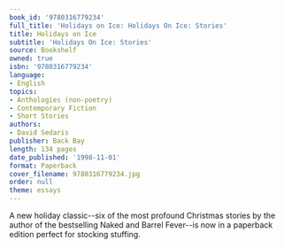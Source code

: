 ```yaml
---
book_id: '9780316779234'
full_title: 'Holidays on Ice: Holidays On Ice: Stories'
title: Holidays on Ice
subtitle: 'Holidays On Ice: Stories'
source: Bookshelf
owned: true
isbn: '9780316779234'
language:
- English
topics:
- Anthologies (non-poetry)
- Contemporary Fiction
- Short Stories
authors:
- David Sedaris
publisher: Back Bay
length: 134 pages
date_published: '1998-11-01'
format: Paperback
cover_filename: 9780316779234.jpg
order: null
theme: essays
---
```

A new holiday classic--six of the most profound Christmas stories by the author of the bestselling Naked and Barrel Fever--is now in a paperback edition perfect for stocking stuffing.
